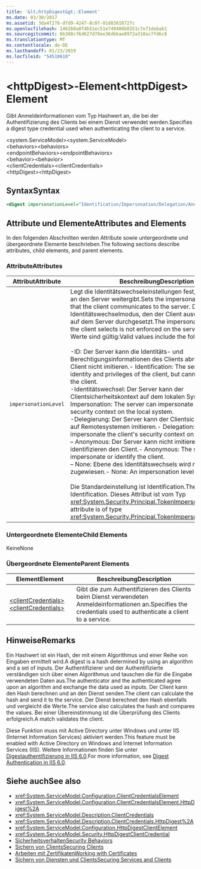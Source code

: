 ```yaml
---
title: '&lt;httpDigest&gt;-Element'
ms.date: 03/30/2017
ms.assetid: 3da4f276-dfd9-4247-8c07-01d83618727c
ms.openlocfilehash: 146260a8f4b51ec51e749408b8351c7e71debab1
ms.sourcegitcommit: 6b308cf6d627d78ee36dbbae8972a310ac7fd6c8
ms.translationtype: MT
ms.contentlocale: de-DE
ms.lasthandoff: 01/23/2019
ms.locfileid: "54510610"
---
```

# <a name="lthttpdigestgt-element"></a><span data-ttu-id="20002-102">&lt;httpDigest&gt;-Element</span><span class="sxs-lookup"><span data-stu-id="20002-102">&lt;httpDigest&gt; Element</span></span>
<span data-ttu-id="20002-103">Gibt Anmeldeinformationen vom Typ Hashwert an, die bei der Authentifizierung des Clients bei einem Dienst verwendet werden.</span><span class="sxs-lookup"><span data-stu-id="20002-103">Specifies a digest type credential used when authenticating the client to a service.</span></span>  
  
 <span data-ttu-id="20002-104">\<system.ServiceModel></span><span class="sxs-lookup"><span data-stu-id="20002-104">\<system.ServiceModel></span></span>  
<span data-ttu-id="20002-105">\<behaviors></span><span class="sxs-lookup"><span data-stu-id="20002-105">\<behaviors></span></span>  
<span data-ttu-id="20002-106">\<endpointBehaviors></span><span class="sxs-lookup"><span data-stu-id="20002-106">\<endpointBehaviors></span></span>  
<span data-ttu-id="20002-107">\<behavior></span><span class="sxs-lookup"><span data-stu-id="20002-107">\<behavior></span></span>  
<span data-ttu-id="20002-108">\<clientCredentials></span><span class="sxs-lookup"><span data-stu-id="20002-108">\<clientCredentials></span></span>  
<span data-ttu-id="20002-109">\<httpDigest></span><span class="sxs-lookup"><span data-stu-id="20002-109">\<httpDigest></span></span>  
  
## <a name="syntax"></a><span data-ttu-id="20002-110">Syntax</span><span class="sxs-lookup"><span data-stu-id="20002-110">Syntax</span></span>  
  
```xml  
<digest impersonationLevel="Identification/Impersonation/Delegation/Anonymous/None" />
```  
  
## <a name="attributes-and-elements"></a><span data-ttu-id="20002-111">Attribute und Elemente</span><span class="sxs-lookup"><span data-stu-id="20002-111">Attributes and Elements</span></span>  
 <span data-ttu-id="20002-112">In den folgenden Abschnitten werden Attribute sowie untergeordnete und übergeordnete Elemente beschrieben.</span><span class="sxs-lookup"><span data-stu-id="20002-112">The following sections describe attributes, child elements, and parent elements.</span></span>  
  
### <a name="attributes"></a><span data-ttu-id="20002-113">Attribute</span><span class="sxs-lookup"><span data-stu-id="20002-113">Attributes</span></span>  
  
|<span data-ttu-id="20002-114">Attribut</span><span class="sxs-lookup"><span data-stu-id="20002-114">Attribute</span></span>|<span data-ttu-id="20002-115">Beschreibung</span><span class="sxs-lookup"><span data-stu-id="20002-115">Description</span></span>|  
|---------------|-----------------|  
|`impersonationLevel`|<span data-ttu-id="20002-116">Legt die Identitätswechseleinstellungen fest, die der Client an den Server weitergibt.</span><span class="sxs-lookup"><span data-stu-id="20002-116">Sets the impersonation preference that the client communicates to the server.</span></span> <span data-ttu-id="20002-117">Der Identitätswechselmodus, den der Client auswählt, wird nicht auf dem Server durchgesetzt.</span><span class="sxs-lookup"><span data-stu-id="20002-117">The impersonation mode that the client selects is not enforced on the server.</span></span> <span data-ttu-id="20002-118">Folgende Werte sind gültig:</span><span class="sxs-lookup"><span data-stu-id="20002-118">Valid values include the following:</span></span><br /><br /> <span data-ttu-id="20002-119">-ID: Der Server kann die Identitäts- und Berechtigungsinformationen des Clients abrufen, aber den Client nicht imitieren.</span><span class="sxs-lookup"><span data-stu-id="20002-119">-   Identification: The server can get the identity and privileges of the client, but cannot impersonate the client.</span></span><br /><span data-ttu-id="20002-120">-Identitätswechsel: Der Server kann der Clientsicherheitskontext auf dem lokalen System imitieren.</span><span class="sxs-lookup"><span data-stu-id="20002-120">-   Impersonation: The server can impersonate the client's security context on the local system.</span></span><br /><span data-ttu-id="20002-121">-Delegierung: Der Server kann der Clientsicherheitskontext auf Remotesystemen imitieren.</span><span class="sxs-lookup"><span data-stu-id="20002-121">-   Delegation: The server can impersonate the client's security context on remote systems.</span></span><br /><span data-ttu-id="20002-122">– Anonymous: Der Server kann nicht imitieren oder identifizieren den Client.</span><span class="sxs-lookup"><span data-stu-id="20002-122">-   Anonymous: The server cannot impersonate or identify the client.</span></span><br /><span data-ttu-id="20002-123">– None: Ebene des Identitätswechsels wird nicht zugewiesen.</span><span class="sxs-lookup"><span data-stu-id="20002-123">-   None: An impersonation level is not assigned.</span></span><br /><br /> <span data-ttu-id="20002-124">Die Standardeinstellung ist Identification.</span><span class="sxs-lookup"><span data-stu-id="20002-124">The default is Identification.</span></span> <span data-ttu-id="20002-125">Dieses Attribut ist vom Typ <xref:System.Security.Principal.TokenImpersonationLevel>.</span><span class="sxs-lookup"><span data-stu-id="20002-125">This attribute is of type <xref:System.Security.Principal.TokenImpersonationLevel>.</span></span>|  
  
### <a name="child-elements"></a><span data-ttu-id="20002-126">Untergeordnete Elemente</span><span class="sxs-lookup"><span data-stu-id="20002-126">Child Elements</span></span>  
 <span data-ttu-id="20002-127">Keine</span><span class="sxs-lookup"><span data-stu-id="20002-127">None</span></span>  
  
### <a name="parent-elements"></a><span data-ttu-id="20002-128">Übergeordnete Elemente</span><span class="sxs-lookup"><span data-stu-id="20002-128">Parent Elements</span></span>  
  
|<span data-ttu-id="20002-129">Element</span><span class="sxs-lookup"><span data-stu-id="20002-129">Element</span></span>|<span data-ttu-id="20002-130">Beschreibung</span><span class="sxs-lookup"><span data-stu-id="20002-130">Description</span></span>|  
|-------------|-----------------|  
|[<span data-ttu-id="20002-131">\<clientCredentials></span><span class="sxs-lookup"><span data-stu-id="20002-131">\<clientCredentials></span></span>](../../../../../docs/framework/configure-apps/file-schema/wcf/clientcredentials.md)|<span data-ttu-id="20002-132">Gibt die zum Authentifizieren des Clients beim Dienst verwendeten Anmeldeinformationen an.</span><span class="sxs-lookup"><span data-stu-id="20002-132">Specifies the credentials used to authenticate a client to a service.</span></span>|  
  
## <a name="remarks"></a><span data-ttu-id="20002-133">Hinweise</span><span class="sxs-lookup"><span data-stu-id="20002-133">Remarks</span></span>  
 <span data-ttu-id="20002-134">Ein Hashwert ist ein Hash, der mit einem Algorithmus und einer Reihe von Eingaben ermittelt wird.</span><span class="sxs-lookup"><span data-stu-id="20002-134">A digest is a hash determined by using an algorithm and a set of inputs.</span></span> <span data-ttu-id="20002-135">Der Authentifizierer und der Authentifizierte verständigen sich über einen Algorithmus und tauschen die für die Eingabe verwendeten Daten aus.</span><span class="sxs-lookup"><span data-stu-id="20002-135">The authenticator and the authenticated agree upon an algorithm and exchange the data used as inputs.</span></span> <span data-ttu-id="20002-136">Der Client kann den Hash berechnen und an den Dienst senden.</span><span class="sxs-lookup"><span data-stu-id="20002-136">The client can calculate the hash and send it to the service.</span></span> <span data-ttu-id="20002-137">Der Dienst berechnet den Hash ebenfalls und vergleicht die Werte.</span><span class="sxs-lookup"><span data-stu-id="20002-137">The service also calculates the hash and compares the values.</span></span> <span data-ttu-id="20002-138">Bei einer Übereinstimmung ist die Überprüfung des Clients erfolgreich.</span><span class="sxs-lookup"><span data-stu-id="20002-138">A match validates the client.</span></span>  
  
 <span data-ttu-id="20002-139">Diese Funktion muss mit Active Directory unter Windows und unter IIS (Internet Information Services) aktiviert werden.</span><span class="sxs-lookup"><span data-stu-id="20002-139">This feature must be enabled with Active Directory on Windows and Internet Information Services (IIS).</span></span> <span data-ttu-id="20002-140">Weitere Informationen finden Sie unter [Digestauthentifizierung in IIS 6.0](https://go.microsoft.com/fwlink/?LinkId=88443).</span><span class="sxs-lookup"><span data-stu-id="20002-140">For more information, see [Digest Authentication in IIS 6.0](https://go.microsoft.com/fwlink/?LinkId=88443).</span></span>  
  
## <a name="see-also"></a><span data-ttu-id="20002-141">Siehe auch</span><span class="sxs-lookup"><span data-stu-id="20002-141">See also</span></span>
- <xref:System.ServiceModel.Configuration.ClientCredentialsElement>
- <xref:System.ServiceModel.Configuration.ClientCredentialsElement.HttpDigest%2A>
- <xref:System.ServiceModel.Description.ClientCredentials>
- <xref:System.ServiceModel.Description.ClientCredentials.HttpDigest%2A>
- <xref:System.ServiceModel.Configuration.HttpDigestClientElement>
- <xref:System.ServiceModel.Security.HttpDigestClientCredential>
- [<span data-ttu-id="20002-142">Sicherheitsverhalten</span><span class="sxs-lookup"><span data-stu-id="20002-142">Security Behaviors</span></span>](../../../../../docs/framework/wcf/feature-details/security-behaviors-in-wcf.md)
- [<span data-ttu-id="20002-143">Sichern von Clients</span><span class="sxs-lookup"><span data-stu-id="20002-143">Securing Clients</span></span>](../../../../../docs/framework/wcf/securing-clients.md)
- [<span data-ttu-id="20002-144">Arbeiten mit Zertifikaten</span><span class="sxs-lookup"><span data-stu-id="20002-144">Working with Certificates</span></span>](../../../../../docs/framework/wcf/feature-details/working-with-certificates.md)
- [<span data-ttu-id="20002-145">Sichern von Diensten und Clients</span><span class="sxs-lookup"><span data-stu-id="20002-145">Securing Services and Clients</span></span>](../../../../../docs/framework/wcf/feature-details/securing-services-and-clients.md)
